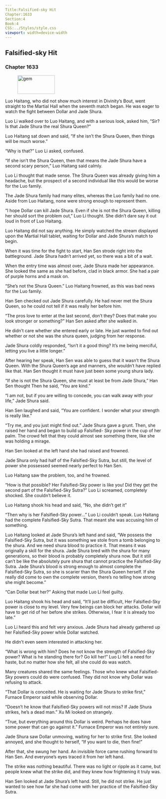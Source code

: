 ```yaml
---
Title:Falsified-sky Hit 
Chapter:1633 
Section:4 
Book:4 
CSS:../Styles/style.css 
viewport: width=device-width
---
```

  
## Falsified-sky Hit
### Chapter 1633
  
<figure>
	<img src="../Images/gem.gif" alt="gem" id="gem" width="120" height="60" />
</figure>
  

  
Luo Haitang, who did not show much interest in Divinity’s Bout, went straight to the Martial Hall when the seventh match began. He was eager to watch the fight between Dollar and Jade Shura.

Luo Li walked over to Luo Haitang, and with a serious look, asked him, “Sir? Is that Jade Shura the real Shura Queen?”

Luo Haitang sat down and said, “If she isn’t the Shura Queen, then things will be much worse.”

“Why is that?” Luo Li asked, confused.

“If she isn’t the Shura Queen, then that means the Jade Shura have a second scary person,” Luo Haitang said calmly.

Luo Li thought that made sense. The Shura Queen was already giving him a headache, but the prospect of a second individual like this would be worse for the Luo family.

The Jade Shura family had many elites, whereas the Luo family had no one. Aside from Luo Haitang, none were strong enough to represent them.

“I hope Dollar can kill Jade Shura. Even if she is not the Shura Queen, killing her should sort the problem out,” Luo Li thought. She didn’t dare say it out loud in front of Luo Haitang.

Luo Haitang did not say anything. He simply watched the stream displayed upon the Martial Hall tablet, waiting for Dollar and Jade Shura’s match to begin.

When it was time for the fight to start, Han Sen strode right into the battleground. Jade Shura hadn’t arrived yet, so there was a bit of a wait.

When the entry time was almost over, Jade Shura made her appearance. She looked the same as she had before, clad in black armor. She had a pair of purple horns and a mask on.

“She’s not the Shura Queen.” Luo Haitang frowned, as this was bad news for the Luo family.

Han Sen checked out Jade Shura carefully. He had never met the Shura Queen, so he could not tell if it was really her before him.

“The pros love to enter at the last second, don’t they? Does that make you look stronger or something?” Han Sen asked after she walked in.

He didn’t care whether she entered early or late. He just wanted to find out whether or not she was the shura queen, judging from her response.

Jade Shura coldly responded, “Isn’t it a good thing? It’s me being merciful, letting you live a little longer.”

After hearing her speak, Han Sen was able to guess that it wasn’t the Shura Queen. With the Shura Queen’s age and manners, she wouldn’t have replied like that. Han Sen thought it must have just been some young shura lady.

“If she is not the Shura Queen, she must at least be from Jade Shura,” Han Sen thought Then he said, “You are kind.”

“I am not, but if you are willing to concede, you can walk away with your life,” Jade Shura said.

Han Sen laughed and said, “You are confident. I wonder what your strength is really like.”

“Try me, and you just might find out.” Jade Shura gave a grunt. Then, she raised her hand and began to build up Falsified- Sky power in the cup of her palm. The crowd felt that they could almost see something there, like she was holding a mirage.

Han Sen looked at the left hand she had raised and frowned.

Jade Shura only had half of the Falsified-Sky Sutra, but still, the level of power she possessed seemed nearly perfect to Han Sen.

Luo Haitang saw the problem, too, and he frowned.

“How is that possible? Her Falsified-Sky power is like you! Did they get the second part of the Falsified-Sky Sutra?” Luo Li screamed, completely shocked. She couldn’t believe it.

Luo Haitang shook his head and said, “No, she didn’t get it”

“Then why is her Falsified-Sky power…” Luo Li couldn’t speak. Luo Haitang had the complete Falsified-Sky Sutra. That meant she was accusing him of something.

Luo Haitang looked at Jade Shura’s left hand and said, “We possess the Falsified-Sky Sutra, but it was something we stole from a tomb belonging to the shura. And we need shura blood to practice it. That means it was originally a skill for the shura. Jade Shura bred with the shura for many generations, so their blood is probably completely shura now. But it still can’t be like the absolutely pure shura that cannot practice the Falsified-Sky Sutra. Jade Shura’s blood is strong enough to almost complete the Falsified-Sky Sutra, so she is scarier than the Shura Queen herself. If she really did come to own the complete version, there’s no telling how strong she might become.”

“Can Dollar beat her?” Asking that made Luo Li feel guilty.

Luo Haitang shook his head and said, “It’ll just be difficult, Her Falsified-Sky power is close to my level. Very few beings can block her attacks. Dollar will have to get rid of her before she strikes. Otherwise, I fear it is already too late.”

Luo Li heard this and felt very anxious. Jade Shura had already gathered up her Falsified-Sky power while Dollar watched.

He didn’t even seem interested in attacking her.

“What is wrong with him? Does he not know the strength of Falsified-Sky power? What is he standing there for? Go kill her!” Luo Li felt a need for haste, but no matter how she felt, all she could do was watch.

Many creatures shared the same feelings. Those who knew what Falsified-Sky powers could do were confused. They did not know why Dollar was refusing to attack.

“That Dollar is conceited. He is waiting for Jade Shura to strike first,” Furnace Emperor said while observing Dollar.

“Doesn’t he know that Falsified-Sky powers will not miss? If Jade Shura strikes, he’s a dead man.” Xu Mi looked on strangely.

“True, but everything around this Dollar is weird. Perhaps he does have some power that can go against it.” Furnace Emperor was not entirely sure.

Jade Shura saw Dollar unmoving, waiting for her to strike first. She looked annoyed, and she thought to herself, “If you want to die, then fine!”

After that, she swung her hand. An invisible force came rushing forward to Han Sen. And everyone’s eyes traced it from her left hand.

The strike was nothing beautiful. There was no light or ripple as it came, but people knew what the strike did, and they knew how frightening it truly was.

Han Sen looked at Jade Shura’s left hand. Still, he did not strike. He just wanted to see how far she had come with her practice of the Falsified-Sky Sutra.